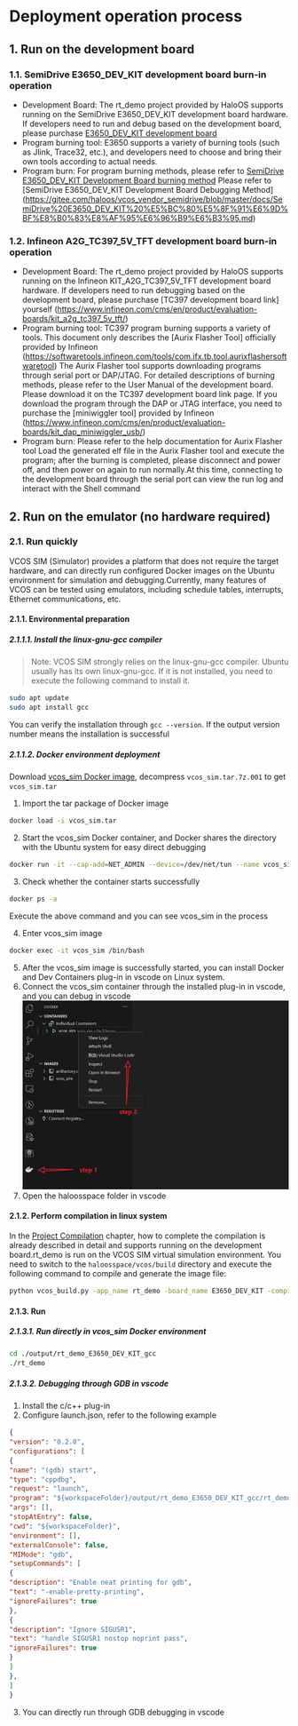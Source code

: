 # Deployment operation process
## 1. Run on the development board
### 1.1. SemiDrive E3650_DEV_KIT development board burn-in operation
- Development Board:
The rt_demo project provided by HaloOS supports running on the SemiDrive E3650_DEV_KIT development board hardware. If developers need to run and debug based on the development board, please purchase [E3650_DEV_KIT development board](https://support.semidrive.com/product/detail/22)
- Program burning tool:
E3650 supports a variety of burning tools (such as Jlink, Trace32, etc.), and developers need to choose and bring their own tools according to actual needs.
- Program burn:
For program burning methods, please refer to [SemiDrive E3650_DEV_KIT Development Board burning method](https://gitee.com/haloos/vcos_vendor_semidrive/blob/master/docs/SemiDrive%20E3650_DEV_KIT%20%E5%BC%80%E5%8F%91%E6%9D%BF%E7%83%A7%E5%BD%95%E6%96%B9%E6%B3%95.md)
Please refer to [SemiDrive E3650_DEV_KIT Development Board Debugging Method] (https://gitee.com/haloos/vcos_vendor_semidrive/blob/master/docs/SemiDrive%20E3650_DEV_KIT%20%E5%BC%80%E5%8F%91%E6%9D%BF%E8%B0%83%E8%AF%95%E6%96%B9%E6%B3%95.md)

### 1.2. Infineon A2G_TC397_5V_TFT development board burn-in operation
- Development Board:
The rt_demo project provided by HaloOS supports running on the Infineon KIT_A2G_TC397_5V_TFT development board hardware. If developers need to run debugging based on the development board, please purchase [TC397 development board link] yourself (https://www.infineon.com/cms/en/product/evaluation-boards/kit_a2g_tc397_5v_tft/)
- Program burning tool:
TC397 program burning supports a variety of tools. This document only describes the [Aurix Flasher Tool] officially provided by Infineon (https://softwaretools.infineon.com/tools/com.ifx.tb.tool.aurixflashersoftwaretool)
The Aurix Flasher tool supports downloading programs through serial port or DAP/JTAG. For detailed descriptions of burning methods, please refer to the User Manual of the development board. Please download it on the TC397 development board link page.
If you download the program through the DAP or JTAG interface, you need to purchase the [miniwiggler tool] provided by Infineon (https://www.infineon.com/cms/en/product/evaluation-boards/kit_dap_miniwiggler_usb/)
- Program burn:
Please refer to the help documentation for Aurix Flasher tool
Load the generated elf file in the Aurix Flasher tool and execute the program; after the burning is completed, please disconnect and power off, and then power on again to run normally.At this time, connecting to the development board through the serial port can view the run log and interact with the Shell command

## 2. Run on the emulator (no hardware required)
### 2.1. Run quickly
VCOS SIM (Simulator) provides a platform that does not require the target hardware, and can directly run configured Docker images on the Ubuntu environment for simulation and debugging.Currently, many features of VCOS can be tested using emulators, including schedule tables, interrupts, Ethernet communications, etc.
#### 2.1.1. Environmental preparation
##### 2.1.1.1. Install the linux-gnu-gcc compiler
> Note: VCOS SIM strongly relies on the linux-gnu-gcc compiler. Ubuntu usually has its own linux-gnu-gcc. If it is not installed, you need to execute the following command to install it.

```bash
sudo apt update
sudo apt install gcc
```
You can verify the installation through `gcc --version`. If the output version number means the installation is successful

##### 2.1.1.2. Docker environment deployment
Download [vcos_sim Docker image](https://gitee.com/yanxiaoyong_1/sim-docker), decompress `vcos_sim.tar.7z.001` to get `vcos_sim.tar`
1. Import the tar package of Docker image
```bash
docker load -i vcos_sim.tar
```
2. Start the vcos_sim Docker container, and Docker shares the directory with the Ubuntu system for easy direct debugging
```bash
docker run -it --cap-add=NET_ADMIN --device=/dev/net/tun --name vcos_sim -v /home:/home vcos_sim /bin/bash &
```
3. Check whether the container starts successfully
```bash
docker ps -a
```
Execute the above command and you can see vcos_sim in the process

4. Enter vcos_sim image
```bash
docker exec -it vcos_sim /bin/bash
```
5. After the vcos_sim image is successfully started, you can install Docker and Dev Containers plug-in in vscode on Linux system.
6. Connect the vcos_sim container through the installed plug-in in vscode, and you can debug in vscode
![vscode connection vcos_sim](../_static/image/quick_start/vscode-connect-docker.png)
7. Open the haloosspace folder in vscode

#### 2.1.2. Perform compilation in linux system
In the [Project Compilation](./02_compiling.md) chapter, how to complete the compilation is already described in detail and supports running on the development board.rt_demo is run on the VCOS SIM virtual simulation environment. You need to switch to the `haloosspace/vcos/build` directory and execute the following command to compile and generate the image file:
```bash
python vcos_build.py -app_name rt_demo -board_name E3650_DEV_KIT -compiler gcc -maketool ninja -sim 1 -all
```

#### 2.1.3. Run
##### 2.1.3.1. Run directly in vcos_sim Docker environment
```bash
cd ./output/rt_demo_E3650_DEV_KIT_gcc
./rt_demo
```

##### 2.1.3.2. Debugging through GDB in vscode
1. Install the c/c++ plug-in
2. Configure launch.json, refer to the following example
```json
{
"version": "0.2.0",
"configurations": [
{
"name": "(gdb) start",
"type": "cppdbg",
"request": "launch",
"program": "${workspaceFolder}/output/rt_demo_E3650_DEV_KIT_gcc/rt_demo",
"args": [],
"stopAtEntry": false,
"cwd": "${workspaceFolder}",
"environment": [],
"externalConsole": false,
"MIMode": "gdb",
"setupCommands": [
{
"description": "Enable neat printing for gdb",
"text": "-enable-pretty-printing",
"ignoreFailures": true
},
{
"description": "Ignore SIGUSR1",
"text": "handle SIGUSR1 nostop noprint pass",
"ignoreFailures": true
}
]
},
]
}
```
3. You can directly run through GDB debugging in vscode